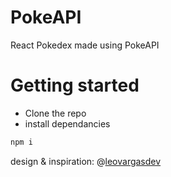 
# PokeAPI
React Pokedex made using PokeAPI

# Getting started
- Clone the repo
- install dependancies  

```sh
npm i
```

design & inspiration: @[leovargasdev](https://github.com/leovargasdev)
